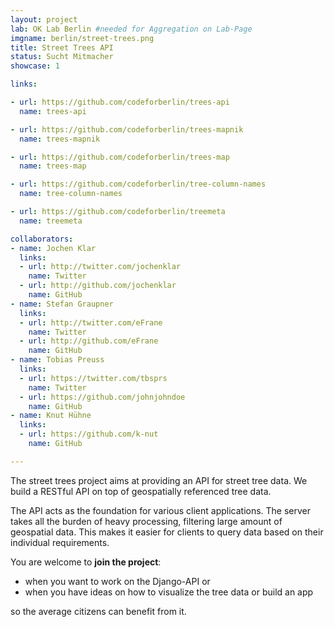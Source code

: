 ```yaml
---
layout: project
lab: OK Lab Berlin #needed for Aggregation on Lab-Page
imgname: berlin/street-trees.png
title: Street Trees API
status: Sucht Mitmacher
showcase: 1

links:

- url: https://github.com/codeforberlin/trees-api
  name: trees-api

- url: https://github.com/codeforberlin/trees-mapnik
  name: trees-mapnik

- url: https://github.com/codeforberlin/trees-map
  name: trees-map

- url: https://github.com/codeforberlin/tree-column-names
  name: tree-column-names

- url: https://github.com/codeforberlin/treemeta
  name: treemeta

collaborators:
- name: Jochen Klar
  links:
  - url: http://twitter.com/jochenklar
    name: Twitter
  - url: http://github.com/jochenklar
    name: GitHub
- name: Stefan Graupner
  links:
  - url: http://twitter.com/eFrane
    name: Twitter
  - url: http://github.com/eFrane
    name: GitHub
- name: Tobias Preuss
  links:
  - url: https://twitter.com/tbsprs
    name: Twitter
  - url: https://github.com/johnjohndoe
    name: GitHub
- name: Knut Hühne
  links:
  - url: https://github.com/k-nut
    name: GitHub

---
```


The street trees project aims at providing an API for street tree data. We build a RESTful API on top of geospatially referenced tree data.

The API acts as the foundation for various client applications. The server takes all the burden of heavy processing, filtering large amount of geospatial data. This makes it easier for clients to query data based on their individual requirements.

You are welcome to <b>join the project</b>:
<ul>
<li>when you want to work on the Django-API or</li>
<li>when you have ideas on how to visualize the tree data or build an app</li>
</ul>
so the average citizens can benefit from it.
